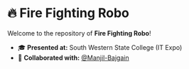 # 🔥 Fire Fighting Robo

Welcome to the repository of **Fire Fighting Robo**!

- 🎓 **Presented at:** South Western State College (IT Expo)  
- 🤝 **Collaborated with:** [@Manjil-Bajgain](https://github.com/Manjil-Bajgain)